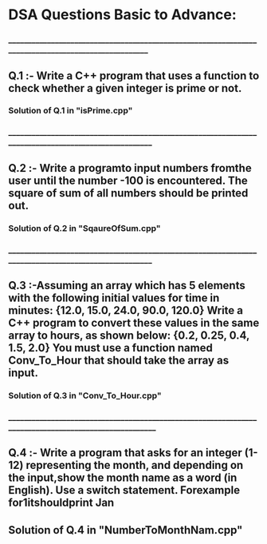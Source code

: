 # DSA Questions Basic to Advance:
### ____________________________________________________________________________________________________
## Q.1 :- Write a C++ program that uses a function to check whether a given integer is prime or not.
### Solution of Q.1 in "isPrime.cpp" 
### _____________________________________________________________________________________________________
## Q.2 :- Write a programto input numbers fromthe user until the number -100 is encountered. The square of sum of all numbers should be printed out.
### Solution of Q.2 in "SqaureOfSum.cpp"
### _____________________________________________________________________________________________________
## Q.3 :-Assuming an array which has 5 elements with the following initial values for time in minutes: {12.0, 15.0, 24.0, 90.0, 120.0} Write a C++ program to convert these values in the same array to hours, as shown below: {0.2, 0.25, 0.4, 1.5, 2.0} You must use a function named  Conv_To_Hour  that should take the array as input.
### Solution of Q.3 in "Conv_To_Hour.cpp"
### ______________________________________________________________________________________________________
## Q.4 :- Write a program that asks for an integer (1-12) representing the month, and depending on the input,show the month name as a word (in English). Use a switch statement. Forexample for1itshouldprint Jan
## Solution of Q.4 in "NumberToMonthNam.cpp"
